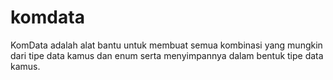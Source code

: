 # komdata
KomData adalah alat bantu untuk membuat semua kombinasi yang mungkin dari tipe data kamus dan enum serta menyimpannya dalam bentuk tipe data kamus.

